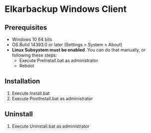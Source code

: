 # Elkarbackup Windows Client

## Prerequisites
- Windows 10 64 bits
- OS Bulid 14393.0 or later (Settings > System > About)
- **Linux Subsystem must be enabled**. You can do that manually, or following these steps:
  - Execute PreInstall.bat as administrator
  - Reboot

## Installation
1. Execute Install.bat
2. Execute PostInstall.bat as administrator

## Uninstall
1. Execute Uninstall.bat as administrator
